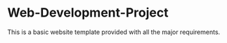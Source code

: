 # Web-Development-Project
This is a basic website template provided with all the major requirements.
